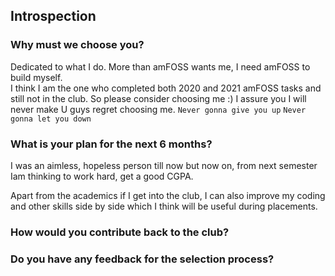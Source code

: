 ## Introspection
### Why must we choose you?
Dedicated to what I do. More than amFOSS wants me, I need amFOSS to build myself.  
I think I am the one who completed both 2020 and 2021 amFOSS tasks and still not in the club. So please consider choosing me :) 
I assure you I will never make U guys regret choosing me.
`Never gonna give you up`
`Never gonna let you down`

### What is your plan for the next 6 months?
I was an aimless, hopeless person till now
but now on, from next semester Iam thinking to work hard, get a good CGPA.






Apart from the academics if I get into the club, I can also improve my coding and other skills side by side which I think will be useful during placements.

### How would you contribute back to the club?

### Do you have any feedback for the selection process?
